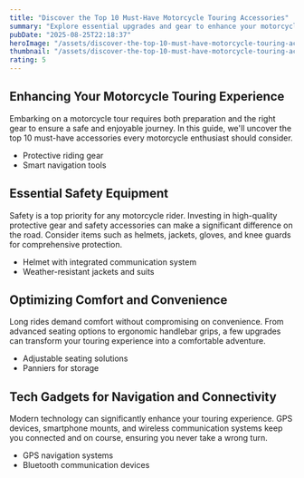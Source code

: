 ```yaml
---
title: "Discover the Top 10 Must-Have Motorcycle Touring Accessories"
summary: "Explore essential upgrades and gear to enhance your motorcycle touring experience."
pubDate: "2025-08-25T22:18:37"
heroImage: "/assets/discover-the-top-10-must-have-motorcycle-touring-accessories-hero.jpg"
thumbnail: "/assets/discover-the-top-10-must-have-motorcycle-touring-accessories-thumb.jpg"
rating: 5
---
```


<h2>Enhancing Your Motorcycle Touring Experience</h2>
<p>Embarking on a motorcycle tour requires both preparation and the right gear to ensure a safe and enjoyable journey. In this guide, we'll uncover the top 10 must-have accessories every motorcycle enthusiast should consider.</p>
<ul>
  <li>Protective riding gear</li>
  <li>Smart navigation tools</li>
</ul>

<h2>Essential Safety Equipment</h2>
<p>Safety is a top priority for any motorcycle rider. Investing in high-quality protective gear and safety accessories can make a significant difference on the road. Consider items such as helmets, jackets, gloves, and knee guards for comprehensive protection.</p>
<ul>
  <li>Helmet with integrated communication system</li>
  <li>Weather-resistant jackets and suits</li>
</ul>

<h2>Optimizing Comfort and Convenience</h2>
<p>Long rides demand comfort without compromising on convenience. From advanced seating options to ergonomic handlebar grips, a few upgrades can transform your touring experience into a comfortable adventure.</p>
<ul>
  <li>Adjustable seating solutions</li>
  <li>Panniers for storage</li>
</ul>

<h2>Tech Gadgets for Navigation and Connectivity</h2>
<p>Modern technology can significantly enhance your touring experience. GPS devices, smartphone mounts, and wireless communication systems keep you connected and on course, ensuring you never take a wrong turn.</p>
<ul>
  <li>GPS navigation systems</li>
  <li>Bluetooth communication devices</li>
</ul>